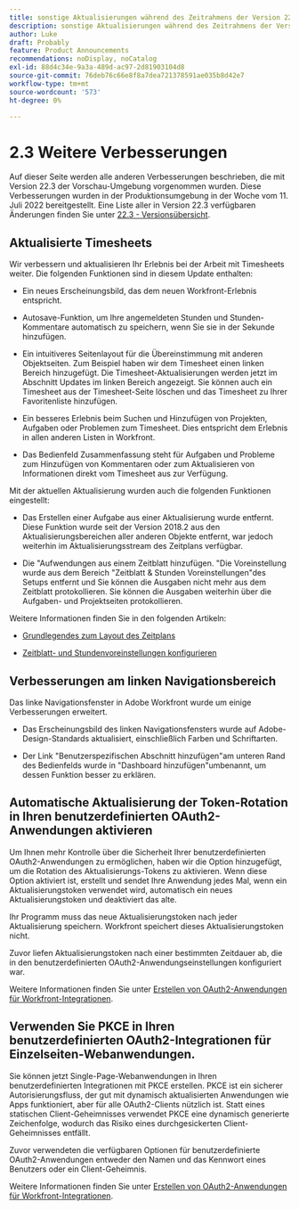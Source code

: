 ```yaml
---
title: sonstige Aktualisierungen während des Zeitrahmens der Version 22.3
description: sonstige Aktualisierungen während des Zeitrahmens der Version 22.3
author: Luke
draft: Probably
feature: Product Announcements
recommendations: noDisplay, noCatalog
exl-id: 88d4c34e-9a3a-489d-ac97-2d81903104d8
source-git-commit: 76deb76c66e8f8a7dea721378591ae035b8d42e7
workflow-type: tm+mt
source-wordcount: '573'
ht-degree: 0%

---
```


# 2.3 Weitere Verbesserungen

Auf dieser Seite werden alle anderen Verbesserungen beschrieben, die mit Version 22.3 der Vorschau-Umgebung vorgenommen wurden. Diese Verbesserungen wurden in der Produktionsumgebung in der Woche vom 11. Juli 2022 bereitgestellt. Eine Liste aller in Version 22.3 verfügbaren Änderungen finden Sie unter [22.3 - Versionsübersicht](../../../product-announcements/product-releases/22.3-release-activity/22-3-release-overview.md).

## Aktualisierte Timesheets

Wir verbessern und aktualisieren Ihr Erlebnis bei der Arbeit mit Timesheets weiter. Die folgenden Funktionen sind in diesem Update enthalten:

* Ein neues Erscheinungsbild, das dem neuen Workfront-Erlebnis entspricht.

* Autosave-Funktion, um Ihre angemeldeten Stunden und Stunden-Kommentare automatisch zu speichern, wenn Sie sie in der Sekunde hinzufügen.

* Ein intuitiveres Seitenlayout für die Übereinstimmung mit anderen Objektseiten. Zum Beispiel haben wir dem Timesheet einen linken Bereich hinzugefügt. Die Timesheet-Aktualisierungen werden jetzt im Abschnitt Updates im linken Bereich angezeigt. Sie können auch ein Timesheet aus der Timesheet-Seite löschen und das Timesheet zu Ihrer Favoritenliste hinzufügen.

* Ein besseres Erlebnis beim Suchen und Hinzufügen von Projekten, Aufgaben oder Problemen zum Timesheet. Dies entspricht dem Erlebnis in allen anderen Listen in Workfront.

* Das Bedienfeld Zusammenfassung steht für Aufgaben und Probleme zum Hinzufügen von Kommentaren oder zum Aktualisieren von Informationen direkt vom Timesheet aus zur Verfügung.


Mit der aktuellen Aktualisierung wurden auch die folgenden Funktionen eingestellt:

* Das Erstellen einer Aufgabe aus einer Aktualisierung wurde entfernt. Diese Funktion wurde seit der Version 2018.2 aus den Aktualisierungsbereichen aller anderen Objekte entfernt, war jedoch weiterhin im Aktualisierungsstream des Zeitplans verfügbar.

* Die &quot;Aufwendungen aus einem Zeitblatt hinzufügen. &quot;Die Voreinstellung wurde aus dem Bereich &quot;Zeitblatt &amp; Stunden Voreinstellungen&quot;des Setups entfernt und Sie können die Ausgaben nicht mehr aus dem Zeitblatt protokollieren. Sie können die Ausgaben weiterhin über die Aufgaben- und Projektseiten protokollieren.


Weitere Informationen finden Sie in den folgenden Artikeln:

* [Grundlegendes zum Layout des Zeitplans](/help/quicksilver/timesheets/timesheets/timesheet-layout.md)

* [Zeitblatt- und Stundenvoreinstellungen konfigurieren](/help/quicksilver/administration-and-setup/set-up-workfront/configure-timesheets-schedules/timesheet-and-hour-preferences.md)


## Verbesserungen am linken Navigationsbereich

Das linke Navigationsfenster in Adobe Workfront wurde um einige Verbesserungen erweitert.

* Das Erscheinungsbild des linken Navigationsfensters wurde auf Adobe-Design-Standards aktualisiert, einschließlich Farben und Schriftarten.

* Der Link &quot;Benutzerspezifischen Abschnitt hinzufügen&quot;am unteren Rand des Bedienfelds wurde in &quot;Dashboard hinzufügen&quot;umbenannt, um dessen Funktion besser zu erklären.

## Automatische Aktualisierung der Token-Rotation in Ihren benutzerdefinierten OAuth2-Anwendungen aktivieren

Um Ihnen mehr Kontrolle über die Sicherheit Ihrer benutzerdefinierten OAuth2-Anwendungen zu ermöglichen, haben wir die Option hinzugefügt, um die Rotation des Aktualisierungs-Tokens zu aktivieren. Wenn diese Option aktiviert ist, erstellt und sendet Ihre Anwendung jedes Mal, wenn ein Aktualisierungstoken verwendet wird, automatisch ein neues Aktualisierungstoken und deaktiviert das alte.

Ihr Programm muss das neue Aktualisierungstoken nach jeder Aktualisierung speichern. Workfront speichert dieses Aktualisierungstoken nicht.

Zuvor liefen Aktualisierungstoken nach einer bestimmten Zeitdauer ab, die in den benutzerdefinierten OAuth2-Anwendungseinstellungen konfiguriert war.

Weitere Informationen finden Sie unter [Erstellen von OAuth2-Anwendungen für Workfront-Integrationen](/help/quicksilver/administration-and-setup/configure-integrations/create-oauth-application.md).

## Verwenden Sie PKCE in Ihren benutzerdefinierten OAuth2-Integrationen für Einzelseiten-Webanwendungen.

Sie können jetzt Single-Page-Webanwendungen in Ihren benutzerdefinierten Integrationen mit PKCE erstellen. PKCE ist ein sicherer Autorisierungsfluss, der gut mit dynamisch aktualisierten Anwendungen wie Apps funktioniert, aber für alle OAuth2-Clients nützlich ist. Statt eines statischen Client-Geheimnisses verwendet PKCE eine dynamisch generierte Zeichenfolge, wodurch das Risiko eines durchgesickerten Client-Geheimnisses entfällt.

Zuvor verwendeten die verfügbaren Optionen für benutzerdefinierte OAuth2-Anwendungen entweder den Namen und das Kennwort eines Benutzers oder ein Client-Geheimnis.

Weitere Informationen finden Sie unter [Erstellen von OAuth2-Anwendungen für Workfront-Integrationen](/help/quicksilver/administration-and-setup/configure-integrations/create-oauth-application.md).
